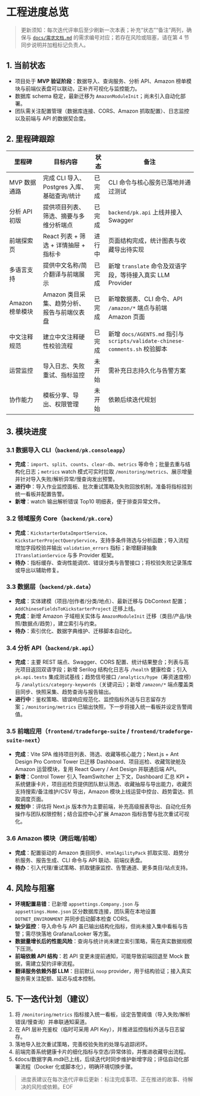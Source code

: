 # 工程进度总览

> 更新须知：每次迭代评审后至少刷新一次本表；补充“状态”“备注”两列，确保与 [`docs/需求文档.md`](需求文档.md) 的需求编号对应；若存在风险或阻塞，请在第 4 节同步说明并加粗标记负责人。

## 1. 当前状态
- 项目处于 **MVP 验证阶段**：数据导入、查询服务、分析 API、Amazon 榜单模块与前端仪表盘可以联动，正补齐可视化与监控能力。
- 数据库 schema 稳定，最新迁移为 `AmazonModuleInit`；尚未引入自动化部署。
- 团队需关注配置管理（数据库连接、CORS、Amazon 抓取配置）、日志监控以及前端与 API 的数据契合度。

## 2. 里程碑跟踪
| 里程碑 | 目标内容 | 状态 | 备注 |
| --- | --- | --- | --- |
| MVP 数据通路 | 完成 CLI 导入、Postgres 入库、基础查询/统计 | 已完成 | CLI 命令与核心服务已落地并通过测试 |
| 分析 API 初版 | 提供项目列表、筛选、摘要与多维分析端点 | 已完成 | `backend/pk.api` 上线并接入 Swagger |
| 前端探索页 | React 列表 + 筛选 + 详情抽屉 + 指标卡 | 进行中 | 页面结构完成，统计图表与收藏导出待实现 |
| 多语言支持 | 提供中文名称/简介翻译与前端展示 | 已完成 | 新增 `translate` 命令及双语字段，等待接入真实 LLM Provider |
| Amazon 榜单模块 | Amazon 类目采集、趋势分析、报告与前端仪表盘 | 已完成 | 新增数据表、CLI 命令、API `/amazon/*` 端点与前端 Amazon 页面 |
| 中文注释规范 | 建立中文注释硬性校验流程 | 已完成 | 新增 `docs/AGENTS.md` 指引与 `scripts/validate-chinese-comments.sh` 校验脚本 |
| 运营监控 | 导入日志、失败重试、指标监控 | 未开始 | 需补充日志持久化与告警方案 |
| 协作能力 | 模板分享、导出、权限管理 | 未开始 | 依赖后续迭代规划 |

## 3. 模块进度
### 3.1 数据导入 CLI（`backend/pk.consoleapp`）
- **完成**：`import`、`split`、`counts`、`clear-db`、`metrics` 等命令；批量去重与结构化日志；`metrics` watch 模式可实时拉取 `/monitoring/metrics`、展示增量并针对导入失败/解析异常/慢查询发出预警。
- **进行中**：导入作业监控面板、批次重试策略及失败回放机制，准备将指标挂到统一看板并配置告警。
- **新增**：watch 输出解析错误 Top10 明细表，便于排查异常文件。

### 3.2 领域服务 Core（`backend/pk.core`）
- **完成**：`KickstarterDataImportService`、`KickstarterProjectQueryService`，支持多条件筛选与分析函数；导入流程增加字段校验并输出 `validation_errors` 指标；新增翻译抽象 `ITranslationService` 与多 Provider 框架。
- **待办**：指标缓存、查询性能调优、错误分类与告警接口；将校验失败记录落库或导出以辅助修复。

### 3.3 数据层（`backend/pk.data`）
- **完成**：实体建模（项目/创作者/分类/地点）、最新迁移与 DbContext 配置；`AddChineseFieldsToKickstarterProject` 迁移上线。
- **完成**：新增 Amazon 子域相关实体与 `AmazonModuleInit` 迁移（类目/产品/快照/数据点/趋势），建立索引与约束。
- **待办**：索引优化、数据字典维护、迁移脚本自动化。

### 3.4 分析 API（`backend/pk.api`）
- **完成**：主要 REST 端点、Swagger、CORS 配置、统计结果整合；列表与高光项目返回双语字段；新增 Serilog 结构化日志与 `/health` 健康检查；引入 `pk.api.tests` 集成测试基线；趋势信号接口 `/analytics/hype`（筹资速度榜）与 `/analytics/category-keywords`（关键词云）；新增 `/amazon/*` 端点覆盖类目同步、快照采集、趋势查询与报告输出。
- **进行中**：鉴权策略、错误响应规范化、监控指标外送与日志留存方案；`/monitoring/metrics` 已输出快照，下一步将接入统一看板并设定告警阈值。

### 3.5 前端应用（`frontend/tradeforge-suite` / `frontend/tradeforge-suite-next`）
- **完成**：Vite SPA 维持项目列表、筛选、收藏等核心能力；Next.js + Ant Design Pro Control Tower 已迁移 Dashboard、项目巡检、收藏驾驶舱及 Amazon 运营模块，复用 React Query / Ant Design 并联通后端 API。
- **新增**：Control Tower 引入 TeamSwitcher 上下文，Dashboard 汇总 KPI + 系统健康卡片，项目巡检页提供团队默认筛选、收藏抽屉与导出能力，收藏页支持搜索/备注维护/CSV 导出，Amazon 模块上线运营中控台、趋势雷达、抓取调度页面。
- **规划中**：评估将 Next.js 版本作为主要前端，补充高级报表导出、自动化任务操作与团队权限控制；结合监控中心扩展 Amazon 指标告警与批次重试可视化。

### 3.6 Amazon 模块（跨后端/前端）
- **完成**：配置驱动的 Amazon 类目同步、`HtmlAgilityPack` 抓取实现、趋势分析服务、报告生成、CLI 命令与 API 联动、前端仪表盘。
- **待办**：引入代理/重试策略、抓取健康监控、告警通道、更多类目/站点支持。

## 4. 风险与阻塞
- **环境配置易错**：已新增 `appsettings.Company.json` 与 `appsettings.Home.json` 区分数据库连接，团队需在本地设置 `DOTNET_ENVIRONMENT` 并同步启动脚本检查 CORS。
- **缺少监控**：导入命令与 API 虽已输出结构化指标，但尚未接入集中看板与告警；需尽快落地 Grafana/Looker 等方案。
- **数据量增长后的性能风险**：查询与统计尚未建立索引策略，需在真实数据规模下压测。
- **前端依赖 API 结构**：若 API 变更未提前通知，可能导致前端回退至 Mock 数据，需建立契约评审流程。
- **翻译服务依赖外部 LLM**：目前默认 `noop` provider，用于结构验证；接入真实服务需关注配额、延迟与成本控制。

## 5. 下一迭代计划（建议）
1. 将 `/monitoring/metrics` 指标接入统一看板，设定告警阈值（导入失败/解析错误/慢查询）并串联通知渠道。
2. 在 API 层补充鉴权（临时可采用 API Key），并推进监控指标外送与日志留存。
3. 落地导入批次重试策略，完善校验失败的处理与追踪闭环。
4. 前端完善系统健康卡片的细化指标与空态/异常体验，并推进收藏导出流程。
5. 《docs/数据字典.md》已上线，后续迭代时同步维护新增字段；评估自动化部署流程（Docker 化或脚本化），明确环境切换步骤。

> 进度表建议在每次迭代评审后更新：标注完成事项、正在推进的故事、待解决的风险或依赖。EOF
